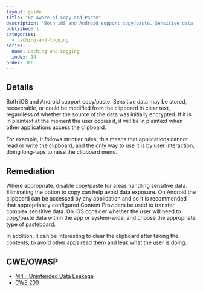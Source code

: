```yaml
---
layout: guide
title: "Be Aware of Copy and Paste"
description: "Both iOS and Android support copy/paste. Sensitive data may be stored, recoverable, or could be modified from the clipboard in clear text, regardless of whether the source of the data was initially encrypted."
published: 1
categories:
  - caching-and-logging
series:
  name: Caching and Logging
  index: 14
order: 306
--- 
```


## Details 

Both iOS and Android support copy/paste. Sensitive data may be stored, recoverable, or could be modified from the clipboard in clear text, regardless of whether the source of the data was initially encrypted. If it is in plaintext at the moment the user copies it, it will be in plaintext when other applications access the clipboard.

For example, it follows strictier rules, this means that applications cannot read or write the clipboard, and the only way to use it is by user interaction, doing long-taps to raise the clipboard menu.

## Remediation

Where appropriate, disable copy/paste for areas handling sensitive data. Eliminating the option to copy can help avoid data exposure. On Android the clipboard can be accessed by any application and so it is recommended that appropriately configured Content Providers be used to transfer complex sensitive data. On iOS consider whether the user will need to copy/paste data within the app or system-wide, and choose the appropriate type of pasteboard.

In addition, it can be interesting to clear the clipboard after taking the contents, to avoid other apps read them and leak what the user is doing.

## CWE/OWASP 

 * [M4 - Unintended Data Leakage](https://www.owasp.org/index.php/Mobile_Top_10_2014-M4)
 * [CWE 200](http://cwe.mitre.org/data/definitions/200.html)
 
